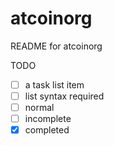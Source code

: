 # atcoinorg

README for atcoinorg

TODO


- [ ] a task list item
- [ ] list syntax required
- [ ] normal 
- [ ] incomplete
- [x] completed
